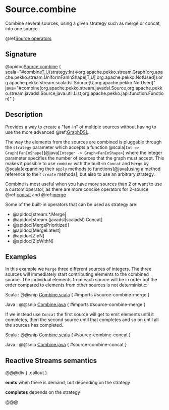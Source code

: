 # Source.combine

Combine several sources, using a given strategy such as merge or concat, into one source.

@ref[Source operators](../index.md#source-operators)

## Signature

@apidoc[Source.combine](Source$) { scala="#combine[T,U](first:org.apache.pekko.stream.scaladsl.Source[T,_],second:org.apache.pekko.stream.scaladsl.Source[T,_],rest:org.apache.pekko.stream.scaladsl.Source[T,_]*)(strategy:Int=&gt;org.apache.pekko.stream.Graph[org.apache.pekko.stream.UniformFanInShape[T,U],org.apache.pekko.NotUsed]):org.apache.pekko.stream.scaladsl.Source[U,org.apache.pekko.NotUsed]" java="#combine(org.apache.pekko.stream.javadsl.Source,org.apache.pekko.stream.javadsl.Source,java.util.List,org.apache.pekko.japi.function.Function)" }


## Description

Provides a way to create a "fan-in" of multiple sources without having to use the more advanced @ref:[GraphDSL](../../stream-graphs.md#constructing-graphs).

The way the elements from the sources
are combined is pluggable through the `strategy` parameter which accepts a function 
@scala[`Int => Graph[FanInShape]`]@java[`Integer -> Graph<FanInShape>`] where the integer parameter specifies the number of sources
that the graph must accept. This makes it possible to use `combine` with the built-in `Concat` 
and `Merge` by @scala[expanding their `apply` methods to functions]@java[using a method reference to their `create` methods],
but also to use an arbitrary strategy. 

Combine is most useful when you have more sources than 2 or want to use a custom operator, as there are more concise 
operators for 2-source @ref:[concat](../Source-or-Flow/concat.md) and @ref:[merge](../Source-or-Flow/merge.md) 

Some of the built-in operators that can be used as strategy are:
 
 * @apidoc[stream.*.Merge] 
 * @apidoc[stream.(javadsl|scaladsl).Concat] 
 * @apidoc[MergePrioritized]
 * @apidoc[MergeLatest]
 * @apidoc[ZipN]
 * @apidoc[ZipWithN]

## Examples

In this example we `Merge` three different 
sources of integers. The three sources will immediately start contributing elements to the combined source. The individual 
elements from each source will be in order but the order compared to elements from other sources is not deterministic:

Scala
:   @@snip [Combine.scala](/docs/src/test/scala/docs/stream/operators/source/Combine.scala) { #imports #source-combine-merge }   

Java
:   @@snip [Combine.java](/docs/src/test/java/jdocs/stream/operators/source/Combine.java) { #imports #source-combine-merge }


If we instead use `Concat` the first source 
will get to emit elements until it completes, then the second source until that completes and so on until all the sources has completed.

Scala
:   @@snip [Combine.scala](/docs/src/test/scala/docs/stream/operators/source/Combine.scala) { #source-combine-concat }   

Java
:   @@snip [Combine.java](/docs/src/test/java/jdocs/stream/operators/source/Combine.java) { #source-combine-concat }


## Reactive Streams semantics

@@@div { .callout }

**emits** when there is demand, but depending on the strategy

**completes** depends on the strategy

@@@
